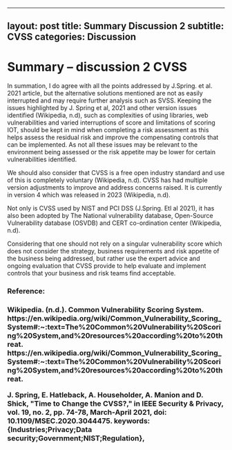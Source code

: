 
---
layout: post
title: Summary Discussion 2
subtitle: CVSS
categories: Discussion
---


<H1> Summary – discussion 2 CVSS </H1>

 <p>In summation, I do agree with all the points addressed by  J.Spring. et al. 2021 article, but the alternative solutions mentioned are not as easily interrupted and may require further analysis such as SVSS.  Keeping the issues highlighted by J. Spring et al, 2021 and other version issues identified (Wikipedia, n.d), such as complexities of using libraries, web vulnerabilities and varied interruptions of score and limitations of scoring IOT, should be kept in mind when completing a risk assessment as this helps assess the residual risk and improve the compensating controls that can be implemented. As not all these issues may be relevant to the environment being assessed or the risk appetite may be lower for certain vulnerabilities identified. 

We should also consider that CVSS is a free open industry standard and use of this is completely voluntary (Wikipedia, n.d).   CVSS has had multiple version adjustments to improve and address concerns raised. It is currently in version 4 which was released in 2023 (Wikipedia, n.d). 

Not only is CVSS used by NIST and PCI DSS (J.Spring. Etl al 2021), it has also been adopted by The National vulnerability database, Open-Source Vulnerability database (OSVDB) and CERT co-ordination center (Wikipedia, n.d). 

Considering that one should not rely on a singular vulnerability score which does not consider the strategy, business requirements and risk appetite of the business being addressed, but rather use the expert advice and ongoing evaluation that CVSS provide to help evaluate and implement controls that your business and risk teams find acceptable. </p>

 

<H3> Reference: <H3/>

<p> Wikipedia. (n.d.). Common Vulnerability Scoring System. https://en.wikipedia.org/wiki/Common_Vulnerability_Scoring_System#:~:text=The%20Common%20Vulnerability%20Scoring%20System,and%20resources%20according%20to%20threat. https://en.wikipedia.org/wiki/Common_Vulnerability_Scoring_System#:~:text=The%20Common%20Vulnerability%20Scoring%20System,and%20resources%20according%20to%20threat. 

 

J. Spring, E. Hatleback, A. Householder, A. Manion and D. Shick, "Time to Change the CVSS?," in IEEE Security & Privacy, vol. 19, no. 2, pp. 74-78, March-April 2021, doi: 10.1109/MSEC.2020.3044475. keywords: {Industries;Privacy;Data security;Government;NIST;Regulation},   <p/>

